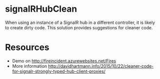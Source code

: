 # signalRHubClean
When using an instance of a SignalR hub in a different controller, it is likely to create dirty code. This solution provides suggestions for cleaner code.

# Resources
* Demo on http://fireincident.azurewebsites.net/Fires
* More information http://davidhartmann.info/2015/10/22/cleaner-code-for-signalr-strongly-typed-hub-client-proxies/
